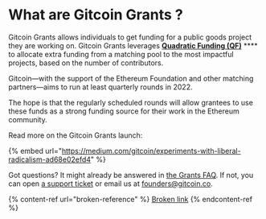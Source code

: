 # What are Gitcoin Grants ?

Gitcoin Grants allows individuals to get funding for a public goods project they are working on. Gitcoin Grants leverages [**Quadratic Funding (QF)**](https://wtfisqf.com) **** to allocate extra funding from a matching pool to the most impactful projects, based on the number of contributors.

Gitcoin—with the support of the Ethereum Foundation and other matching partners—aims to run at least quarterly rounds in 2022.

The hope is that the regularly scheduled rounds will allow grantees to use these funds as a strong funding source for their work in the Ethereum community.

Read more on the Gitcoin Grants launch:

{% embed url="https://medium.com/gitcoin/experiments-with-liberal-radicalism-ad68e02efd4" %}

Got questions? It might already be answered in [the Grants FAQ](broken-reference). If not, you can open [a support ticket](https://support.gitcoin.co/new/) or email us at [founders@gitcoin.co](mailto:founders@gitcoin.co).

{% content-ref url="broken-reference" %}
[Broken link](broken-reference)
{% endcontent-ref %}
